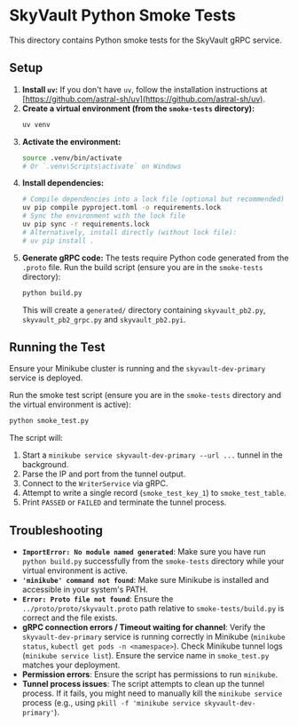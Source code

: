 # SkyVault Python Smoke Tests

This directory contains Python smoke tests for the SkyVault gRPC service.

## Setup

1.  **Install `uv`:** If you don't have `uv`, follow the installation instructions at [https://github.com/astral-sh/uv](https://github.com/astral-sh/uv).
2.  **Create a virtual environment (from the `smoke-tests` directory):**
    ```bash
    uv venv
    ```
3.  **Activate the environment:**
    ```bash
    source .venv/bin/activate 
    # Or `.venv\Scripts\activate` on Windows
    ```
4.  **Install dependencies:**
    ```bash
    # Compile dependencies into a lock file (optional but recommended)
    uv pip compile pyproject.toml -o requirements.lock
    # Sync the environment with the lock file
    uv pip sync -r requirements.lock
    # Alternatively, install directly (without lock file):
    # uv pip install .
    ```
5.  **Generate gRPC code:** The tests require Python code generated from the `.proto` file. Run the build script (ensure you are in the `smoke-tests` directory):
    ```bash
    python build.py
    ```
    This will create a `generated/` directory containing `skyvault_pb2.py`, `skyvault_pb2_grpc.py` and `skyvault_pb2.pyi`.

## Running the Test

Ensure your Minikube cluster is running and the `skyvault-dev-primary` service is deployed.

Run the smoke test script (ensure you are in the `smoke-tests` directory and the virtual environment is active):

```bash
python smoke_test.py
```

The script will:
1.  Start a `minikube service skyvault-dev-primary --url ...` tunnel in the background.
2.  Parse the IP and port from the tunnel output.
3.  Connect to the `WriterService` via gRPC.
4.  Attempt to write a single record (`smoke_test_key_1`) to `smoke_test_table`.
5.  Print `PASSED` or `FAILED` and terminate the tunnel process.

## Troubleshooting

*   **`ImportError: No module named generated`**: Make sure you have run `python build.py` successfully from the `smoke-tests` directory while your virtual environment is active.
*   **`'minikube' command not found`**: Make sure Minikube is installed and accessible in your system's PATH.
*   **`Error: Proto file not found`**: Ensure the `../proto/proto/skyvault.proto` path relative to `smoke-tests/build.py` is correct and the file exists.
*   **gRPC connection errors / Timeout waiting for channel**: Verify the `skyvault-dev-primary` service is running correctly in Minikube (`minikube status`, `kubectl get pods -n <namespace>`). Check Minikube tunnel logs (`minikube service list`). Ensure the service name in `smoke_test.py` matches your deployment.
*   **Permission errors**: Ensure the script has permissions to run `minikube`.
*   **Tunnel process issues**: The script attempts to clean up the tunnel process. If it fails, you might need to manually kill the `minikube service` process (e.g., using `pkill -f 'minikube service skyvault-dev-primary'`). 